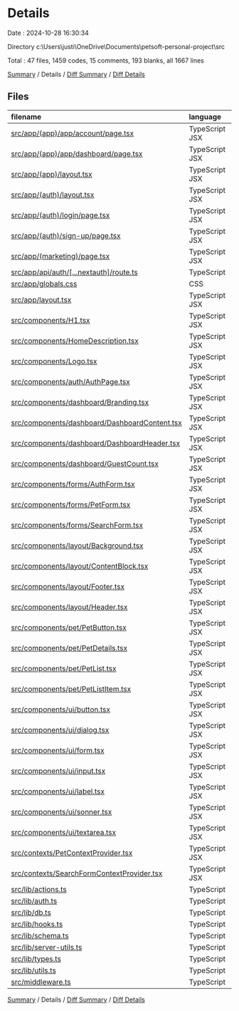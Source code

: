 # Details

Date : 2024-10-28 16:30:34

Directory c:\\Users\\justi\\OneDrive\\Documents\\petsoft-personal-project\\src

Total : 47 files, 1459 codes, 15 comments, 193 blanks, all 1667 lines

[Summary](results.md) / Details / [Diff Summary](diff.md) / [Diff Details](diff-details.md)

## Files

| filename                                                                                        | language       | code | comment | blank | total |
| :---------------------------------------------------------------------------------------------- | :------------- | ---: | ------: | ----: | ----: |
| [src/app/(app)/app/account/page.tsx](</src/app/(app)/app/account/page.tsx>)                     | TypeScript JSX |    3 |       0 |     1 |     4 |
| [src/app/(app)/app/dashboard/page.tsx](</src/app/(app)/app/dashboard/page.tsx>)                 | TypeScript JSX |   10 |       0 |     2 |    12 |
| [src/app/(app)/layout.tsx](</src/app/(app)/layout.tsx>)                                         | TypeScript JSX |   32 |       0 |     3 |    35 |
| [src/app/(auth)/layout.tsx](</src/app/(auth)/layout.tsx>)                                       | TypeScript JSX |   15 |       0 |     2 |    17 |
| [src/app/(auth)/login/page.tsx](</src/app/(auth)/login/page.tsx>)                               | TypeScript JSX |    9 |       0 |     3 |    12 |
| [src/app/(auth)/sign-up/page.tsx](</src/app/(auth)/sign-up/page.tsx>)                           | TypeScript JSX |    9 |       0 |     3 |    12 |
| [src/app/(marketing)/page.tsx](</src/app/(marketing)/page.tsx>)                                 | TypeScript JSX |   39 |       0 |     2 |    41 |
| [src/app/api/auth/[...nextauth]/route.ts](/src/app/api/auth/%5B...nextauth%5D/route.ts)         | TypeScript     |    0 |       0 |     1 |     1 |
| [src/app/globals.css](/src/app/globals.css)                                                     | CSS            |   64 |       0 |     2 |    66 |
| [src/app/layout.tsx](/src/app/layout.tsx)                                                       | TypeScript JSX |   17 |       0 |     3 |    20 |
| [src/components/H1.tsx](/src/components/H1.tsx)                                                 | TypeScript JSX |   11 |       0 |     2 |    13 |
| [src/components/HomeDescription.tsx](/src/components/HomeDescription.tsx)                       | TypeScript JSX |    9 |       0 |     2 |    11 |
| [src/components/Logo.tsx](/src/components/Logo.tsx)                                             | TypeScript JSX |   14 |       0 |     2 |    16 |
| [src/components/auth/AuthPage.tsx](/src/components/auth/AuthPage.tsx)                           | TypeScript JSX |   30 |       0 |     2 |    32 |
| [src/components/dashboard/Branding.tsx](/src/components/dashboard/Branding.tsx)                 | TypeScript JSX |   10 |       0 |     2 |    12 |
| [src/components/dashboard/DashboardContent.tsx](/src/components/dashboard/DashboardContent.tsx) | TypeScript JSX |   23 |       0 |     2 |    25 |
| [src/components/dashboard/DashboardHeader.tsx](/src/components/dashboard/DashboardHeader.tsx)   | TypeScript JSX |   11 |       0 |     2 |    13 |
| [src/components/dashboard/GuestCount.tsx](/src/components/dashboard/GuestCount.tsx)             | TypeScript JSX |    8 |       0 |     1 |     9 |
| [src/components/forms/AuthForm.tsx](/src/components/forms/AuthForm.tsx)                         | TypeScript JSX |   27 |       0 |     2 |    29 |
| [src/components/forms/PetForm.tsx](/src/components/forms/PetForm.tsx)                           | TypeScript JSX |  103 |       0 |     5 |   108 |
| [src/components/forms/SearchForm.tsx](/src/components/forms/SearchForm.tsx)                     | TypeScript JSX |   16 |       0 |     2 |    18 |
| [src/components/layout/Background.tsx](/src/components/layout/Background.tsx)                   | TypeScript JSX |    5 |       0 |     1 |     6 |
| [src/components/layout/ContentBlock.tsx](/src/components/layout/ContentBlock.tsx)               | TypeScript JSX |   20 |       0 |     3 |    23 |
| [src/components/layout/Footer.tsx](/src/components/layout/Footer.tsx)                           | TypeScript JSX |    7 |       0 |     1 |     8 |
| [src/components/layout/Header.tsx](/src/components/layout/Header.tsx)                           | TypeScript JSX |   59 |       0 |     6 |    65 |
| [src/components/pet/PetButton.tsx](/src/components/pet/PetButton.tsx)                           | TypeScript JSX |   46 |       0 |     2 |    48 |
| [src/components/pet/PetDetails.tsx](/src/components/pet/PetDetails.tsx)                         | TypeScript JSX |   68 |       0 |     5 |    73 |
| [src/components/pet/PetList.tsx](/src/components/pet/PetList.tsx)                               | TypeScript JSX |   37 |       0 |     4 |    41 |
| [src/components/pet/PetListItem.tsx](/src/components/pet/PetListItem.tsx)                       | TypeScript JSX |   33 |       0 |     2 |    35 |
| [src/components/ui/button.tsx](/src/components/ui/button.tsx)                                   | TypeScript JSX |   58 |       0 |     6 |    64 |
| [src/components/ui/dialog.tsx](/src/components/ui/dialog.tsx)                                   | TypeScript JSX |  109 |       0 |    14 |   123 |
| [src/components/ui/form.tsx](/src/components/ui/form.tsx)                                       | TypeScript JSX |  153 |       0 |    26 |   179 |
| [src/components/ui/input.tsx](/src/components/ui/input.tsx)                                     | TypeScript JSX |   21 |       0 |     5 |    26 |
| [src/components/ui/label.tsx](/src/components/ui/label.tsx)                                     | TypeScript JSX |   21 |       0 |     6 |    27 |
| [src/components/ui/sonner.tsx](/src/components/ui/sonner.tsx)                                   | TypeScript JSX |   26 |       0 |     6 |    32 |
| [src/components/ui/textarea.tsx](/src/components/ui/textarea.tsx)                               | TypeScript JSX |   20 |       0 |     5 |    25 |
| [src/contexts/PetContextProvider.tsx](/src/contexts/PetContextProvider.tsx)                     | TypeScript JSX |  121 |       2 |    19 |   142 |
| [src/contexts/SearchFormContextProvider.tsx](/src/contexts/SearchFormContextProvider.tsx)       | TypeScript JSX |   27 |       4 |     6 |    37 |
| [src/lib/actions.ts](/src/lib/actions.ts)                                                       | TypeScript     |   51 |       1 |     3 |    55 |
| [src/lib/auth.ts](/src/lib/auth.ts)                                                             | TypeScript     |   22 |       0 |     4 |    26 |
| [src/lib/db.ts](/src/lib/db.ts)                                                                 | TypeScript     |   10 |       0 |     6 |    16 |
| [src/lib/hooks.ts](/src/lib/hooks.ts)                                                           | TypeScript     |   20 |       8 |     6 |    34 |
| [src/lib/schema.ts](/src/lib/schema.ts)                                                         | TypeScript     |   33 |       0 |     2 |    35 |
| [src/lib/server-utils.ts](/src/lib/server-utils.ts)                                             | TypeScript     |   18 |       0 |     3 |    21 |
| [src/lib/types.ts](/src/lib/types.ts)                                                           | TypeScript     |    4 |       0 |     3 |     7 |
| [src/lib/utils.ts](/src/lib/utils.ts)                                                           | TypeScript     |    6 |       0 |     2 |     8 |
| [src/middleware.ts](/src/middleware.ts)                                                         | TypeScript     |    4 |       0 |     1 |     5 |

[Summary](results.md) / Details / [Diff Summary](diff.md) / [Diff Details](diff-details.md)
